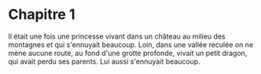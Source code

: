 # Chapitre 1

Il était une fois une princesse vivant dans un château au milieu des montagnes et qui s'ennuyait beaucoup. Loin, dans une vallée reculée on ne mène aucune route, au fond d'une grotte profonde, vivait un petit dragon, qui avait perdu ses parents. Lui aussi s'ennuyait beaucoup.
